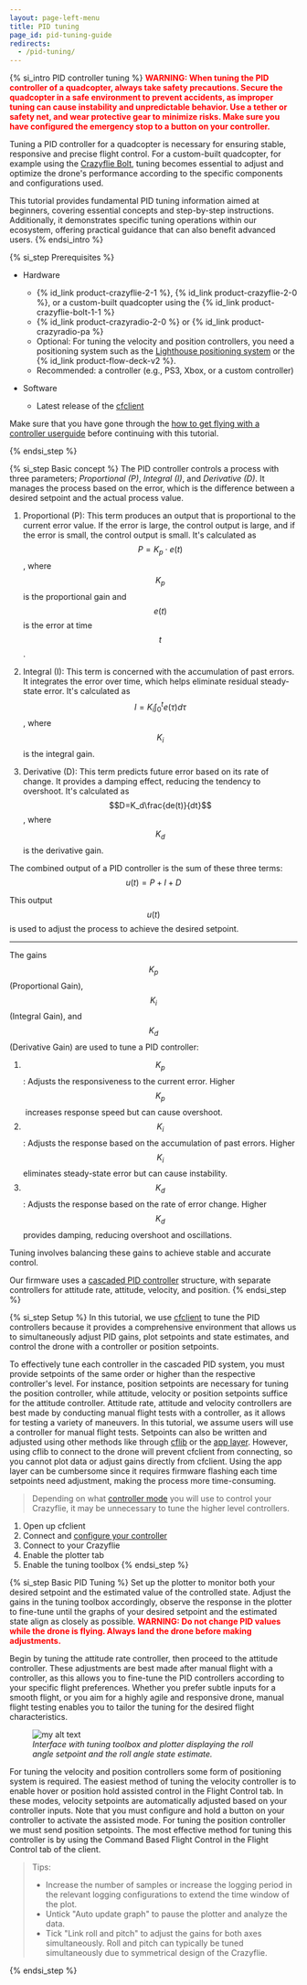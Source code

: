 ```yaml
---
layout: page-left-menu
title: PID tuning
page_id: pid-tuning-guide
redirects:
  - /pid-tuning/
---
```

{% si_intro PID controller tuning %}
<span style="color:red">**WARNING: When tuning the PID controller of a quadcopter, always take safety precautions. Secure the quadcopter in a safe environment to prevent accidents, as improper tuning can cause instability and unpredictable behavior. Use a tether or safety net, and wear protective gear to minimize risks. Make sure you have configured the emergency stop to a button on your controller.**</span>

Tuning a PID controller for a quadcopter is necessary for ensuring stable, responsive and precise flight control. For a custom-built quadcopter, for example using the [Crazyflie Bolt](/products/crazyflie-bolt-1-1/), tuning becomes essential to adjust and optimize the drone's performance according to the specific components and configurations used.

This tutorial provides fundamental PID tuning information aimed at beginners, covering essential concepts and step-by-step instructions. Additionally, it demonstrates specific tuning operations within our ecosystem, offering practical guidance that can also benefit advanced users.
{% endsi_intro %}

{% si_step  Prerequisites %}
* Hardware
  * {% id_link product-crazyflie-2-1 %}, {% id_link product-crazyflie-2-0 %}, or a custom-built quadcopter using the {% id_link product-crazyflie-bolt-1-1 %}
  * {% id_link product-crazyradio-2-0 %} or {% id_link product-crazyradio-pa %}
  * Optional: For tuning the velocity and position controllers, you need a positioning system such as the [Lighthouse positioning system](/documentation/system/positioning/ligthouse-positioning-system/) or the {% id_link product-flow-deck-v2 %}.
  * Recommended: a controller (e.g., PS3, Xbox, or a custom controller)

* Software
  * Latest release of the [cfclient](/documentation/repository/crazyflie-clients-python/master/)

Make sure that you have gone through the [how to get flying with a controller userguide](/documentation/repository/crazyflie-clients-python/master/userguides/userguide_client/#how-to-get-flying-with-a-controller) before continuing with this tutorial.

{% endsi_step %}

{% si_step Basic concept %}
The PID controller controls a process with three parameters; *Proportional (P)*, *Integral (I)*, and *Derivative (D)*. It manages the process based on the error, which is the difference between a desired setpoint and the actual process value.

1. Proportional (P): This term produces an output that is proportional to the current error value. If the error is large, the control output is large, and if the error is small, the control output is small. It's calculated as $$P=K_p \cdot e(t)$$, where $$K_p$$​ is the proportional gain and $$e(t)$$ is the error at time $$t$$.

2. Integral (I): This term is concerned with the accumulation of past errors. It integrates the error over time, which helps eliminate residual steady-state error. It's calculated as $$I=K_i \int_0^t e(\tau)d\tau$$, where $$K_i​$$ is the integral gain.

3. Derivative (D): This term predicts future error based on its rate of change. It provides a damping effect, reducing the tendency to overshoot. It's calculated as $$D=K_d\frac{de(t)}{dt}$$​, where $$K_d​$$ is the derivative gain.

The combined output of a PID controller is the sum of these three terms:
$$u(t)=P + I + D​$$

This output $$u(t)$$ is used to adjust the process to achieve the desired setpoint.

---

The gains $$K_p$$ (Proportional Gain), $$K_i$$ (Integral Gain), and $$K_d$$ (Derivative Gain) are used to tune a PID controller:

1. $$K_p$$: Adjusts the responsiveness to the current error. Higher $$K_p$$​ increases response speed but can cause overshoot.
2. $$K_i$$: Adjusts the response based on the accumulation of past errors. Higher $$K_i$$ eliminates steady-state error but can cause instability.
3. $$K_d$$: Adjusts the response based on the rate of error change. Higher $$K_d$$ provides damping, reducing overshoot and oscillations.

Tuning involves balancing these gains to achieve stable and accurate control.

Our firmware uses a [cascaded PID controller](/documentation/repository/crazyflie-firmware/master/functional-areas/sensor-to-control/controllers/#cascaded-pid-controller) structure, with separate controllers for attitude rate, attitude, velocity, and position. 
{% endsi_step %}

{% si_step Setup %}
In this tutorial, we use [cfclient](/documentation/repository/crazyflie-clients-python/master/) to tune the PID controllers because it provides a comprehensive environment that allows us to simultaneously adjust PID gains, plot setpoints and state estimates, and control the drone with a controller or position setpoints.

To effectively tune each controller in the cascaded PID system, you must provide setpoints of the same order or higher than the respective controller's level. For instance, position setpoints are necessary for tuning the position controller, while attitude, velocity or position setpoints suffice for the attitude controller. Attitude rate, attitude and velocity controllers are best made by conducting manual flight tests with a controller, as it allows for testing a variety of maneuvers. In this tutorial, we assume users will use a controller for manual flight tests. Setpoints can also be written and adjusted using other methods like through [cflib](/documentation/repository/crazyflie-lib-python/master/) or the [app layer](/documentation/repository/crazyflie-firmware/master/userguides/app_layer/). However, using cflib to connect to the drone will prevent cfclient from connecting, so you cannot plot data or adjust gains directly from cfclient. Using the app layer can be cumbersome since it requires firmware flashing each time setpoints need adjustment, making the process more time-consuming.

> Depending on what [controller mode](/documentation/repository/crazyflie-firmware/master/functional-areas/sensor-to-control/commanders_setpoints/#setpoint-structure) you will use to control your Crazyflie, it may be unnecessary to tune the higher level controllers.

1. Open up cfclient
2. Connect and [configure your controller](/documentation/repository/crazyflie-clients-python/master/userguides/userguide_client/#input-devices)
3. Connect to your Crazyflie
4. Enable the plotter tab
5. Enable the tuning toolbox
{% endsi_step %}

{% si_step Basic PID Tuning %}
Set up the plotter to monitor both your desired setpoint and the estimated value of the controlled state. Adjust the gains in the tuning toolbox accordingly, observe the response in the plotter to fine-tune until the graphs of your desired setpoint and the estimated state align as closely as possible. <span style="color:red">**WARNING: Do not change PID values while the drone is flying. Always land the drone before making adjustments.** </span>

Begin by tuning the attitude rate controller, then proceed to the attitude controller. These adjustments are best made after manual flight with a controller, as this allows you to fine-tune the PID controllers according to your specific flight preferences. Whether you prefer subtle inputs for a smooth flight, or you aim for a highly agile and responsive drone, manual flight testing enables you to tailor the tuning for the desired flight characteristics.

<figure>
  <img src="/images/tutorials/pid_tuning_guide/plot_roll_tuning.png" alt="my alt text"/>
  <figcaption><i>Interface with tuning toolbox and plotter displaying the roll angle setpoint and the roll angle state estimate.</i></figcaption>
</figure>

For tuning the velocity and position controllers some form of positioning system is required. The easiest method of tuning the velocity controller is to enable hover or position hold assisted control in the Flight Control tab. In these modes, velocity setpoints are automatically adjusted based on your controller inputs. Note that you must configure and hold a button on your controller to activate the assisted mode. For tuning the position controller we must send position setpoints. The most effective method for tuning this controller is by using the Command Based Flight Control in the Flight Control tab of the client. 

> Tips:
> - Increase the number of samples or increase the logging period in the relevant logging configurations to extend the time window of the plot.
> - Untick "Auto update graph" to pause the plotter and analyze the data.
> - Tick "Link roll and pitch" to adjust the gains for both axes simultaneously. Roll and pitch can typically be tuned simultaneously due to symmetrical design of the Crazyflie.

{% endsi_step %}
